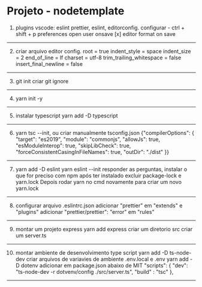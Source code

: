 # Projeto - nodetemplate
1) plugins vscode: eslint prettier, eslint, editorconfig.
	configurar - ctrl + shift + p
	preferences open user
	onsave
	[x] editor format on save
--------------------------------------------------------------
2) criar arquivo editor config.
root = true
indent_style = space
indent_size = 2
end_of_line = lf
charset = utf-8
trim_trailing_whitespace = false
insert_final_newline = false
------------------------------------------------------------------
3) git init
	criar git ignore
-----------------------------------------------------------------
4) yarn init -y
-----------------------------------------------------------------
5) instalar typescript
	yarn add -D typescript
--------------------------------------------------------------------
6) yarn tsc --init, ou criar manualmente tsconfig.json
{"compilerOptions": {
  "target": "es2019",
  "module": "commonjs",
  "allowJs": true,
  "esModuleInterop": true,
  "skipLibCheck": true,
  "forceConsistentCasingInFileNames": true,
  "outDir": "./dist"
}}
-------------------------------------------------------------------
7) yarn add -D eslint
	yarn eslint --init
	responder as perguntas, instalar o que for preciso com npm
	após ter instalado excluir package-lock e yarn.lock
	Depois rodar yarn no cmd novamente para criar um novo yarn.lock
--------------------------------------------------------------------------
8) configurar arquivo .eslintrc.json
	adicionar "prettier" em "extends" e "plugins"
	adicionar "prettier/prettier": "error" em "rules"
----------------------------------------------------------------------------
9) montar um projeto express
	yarn add express
	criar um diretorio src
	criar um server.ts
------------------------------------------------------------------------------
10) montar ambiente de desenvolvimento type script
	yarn add -D ts-node-dev
	criar arquivos de variavies de ambiente .env.local e .env
	yarn add -D dotenv
	adicionar em package.json abaixo de MIT
		"scripts": {
    "dev": "ts-node-dev -r dotvenv/config ./src/server.ts",
    "build" : "tsc"
  },
------------------------------------------------------------------------------
